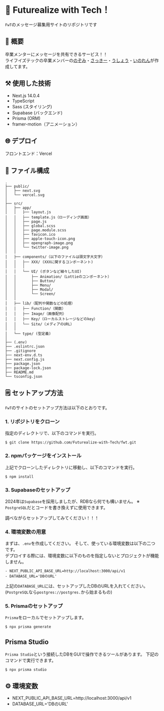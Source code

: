 # 🥰 Futurealize with Tech！
`FwT`のメッセージ募集用サイトのリポジトリです

## 🤩 概要
卒業メンターにメッセージを共有できるサービス！！
<br/>
ライフイズテックの卒業メンバーの[のぞみ](https://twitter.com/lit_n59)・[さっきー](https://twitter.com/am2525nyan)・[うしょう](https://twitter.com/usyou081)・[いのれん](https://twitter.com/inoren_lit)が作成してます。

## ⚒️ 使用した技術

- Next.js 14.0.4
- TypeScript
- Sass (スタイリング)
- Supabase (バックエンド)
- Prisma (ORM)
- framer-motion（アニメーション）

## 🌐 デプロイ
フロントエンド：Vercel

## 📁 ファイル構成
    .
    ├── public/
    │   ├── next.svg
    │   └── vercel.svg
    │
    ├── src/
    │   ├── app/
    │   │   ├── layout.js
    │   │   ├── template.js（ローディング画面）
    │   │   ├── page.js
    │   │   ├── global.scss
    │   │   ├── page.module.scss
    │   │   ├── favicon.ico
    │   │   ├── apple-touch-icon.png
    │   │   ├── opengraph-image.png
    │   │   └── twitter-image.png
    │   │
    │   ├── components/（以下のファイルは頭文字大文字）
    │   │   ├── XXX/ (XXXに関するコンポーネント)
    │   │   │
    │   │   └── UI/ (ボタンなど細々したUI)
    │   │       ├── Animation/（Lottieのコンポーネント）
    │   │       ├── Button/
    │   │       ├── Menu/
    │   │       ├── Modal/
    │   │       └── Screen/
    │   │
    │   ├── lib/（配列や関数などの処理）
    │   │   ├── Function/（関数）
    │   │   ├── Image/（画像配列）
    │   │   ├── Key/（ローカルストレージなどのkey）
    │   │   └── Site/（メディアのURL）
    │   │
    │   └── type/ (型定義)
    │
    ├── (.env)
    ├── .eslintrc.json
    ├── .gitignore
    ├── next-env.d.ts
    ├── next.config.js
    ├── package.json
    ├── package-lock.json
    ├── README.md
    └── tsconfig.json

## 🗒️ セットアップ方法
`FwT`のサイトのセットアップ方法は以下のとおりです。
### 1. リポジトリをクローン
指定のディレクトリで、以下のコマンドを実行。

    $ git clone https://github.com/Futurealize-with-Tech/fwt.git

### 2. npmパッケージをインストール
上記でクローンしたディレクトリに移動し、以下のコマンドを実行。

    $ npm install

### 3. Supabaseのセットアップ
2024年は`Supabase`を採用しましたが、RDBなら何でも構いません。
※ `PostgreSQL`だとコードを書き換えずに使用できます。

調べながらセットアップしてみてください！！！

### 4. 環境変数の用意
まずは、`.env`を作成してください。
そして、使っている環境変数は以下の二つです。
<br/>
デプロイする際には、環境変数に以下のものを指定しないとプロジェクトが機能しません。

```
- NEXT_PUBLIC_API_BASE_URL=http://localhost:3000/api/v1
- DATABASE_URL='DBのURL'
```
上記の`DATABASE_URL`には、セットアップしたDBのURLを入れてください。(`PostgreSQL`なら`postgres://postgres.`から始まるもの)

### 5. Prismaのセットアップ
`Prisma`をローカルでセットアップします。

    $ npx prisma generate

## Prisma Studio
`Prisma Studio`という接続したDBをGUIで操作できるツールがあります。
下記のコマンドで実行できます。

    $ npx prisma studio

## ⚙️ 環境変数
- NEXT_PUBLIC_API_BASE_URL=http://localhost:3000/api/v1
- DATABASE_URL='DBのURL'
